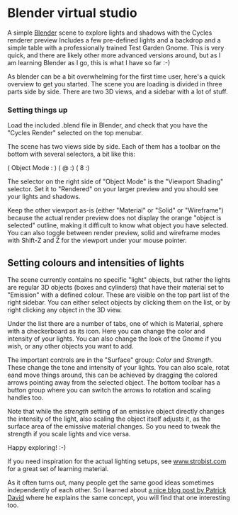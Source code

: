 # Blender virtual studio
A simple [Blender](http://www.blender.org) scene to explore lights and shadows with the Cycles renderer preview
Includes a few pre-defined lights and a backdrop and a simple table with a professionally
trained Test Garden Gnome. This is very quick, and there are likely other more advanced versions around, but
as I am learning Blender as I go, this is what I have so far :-)

As blender can be a bit overwhelming for the first time user, here's a quick overview
to get you started. The scene you are loading is divided in three parts side by side. 
There are two 3D views, and a sidebar with a lot of stuff.

### Setting things up

Load the included .blend file in Blender, and check that you have the "Cycles Render" selected on the 
top menubar.

The scene has two views side by side. Each of them has a toolbar on the bottom with
several selectors, a bit like this:

  ( Object Mode : ) ( @ :) ( 8 :)

The selector on the right side of "Object Mode" is the "Viewport Shading" selector. Set it
to "Rendered" on your larger preview and you should see your lights and shadows.

Keep the other viewport as-is (either "Material" or "Solid" or "Wireframe") because
the actual render preview does not display the orange "object is selected" outline, 
making it difficult to know what object you have selected. You can also toggle between
render preview, solid and wireframe modes with Shift-Z and Z for the viewport under 
your mouse pointer.

## Setting colours and intensities of lights

The scene currently contains no specific "light" objects, but rather the lights are
regular 3D objects (boxes and cylinders) that have their material set to "Emission"
with a defined colour. These are visible on the top part list of the right sidebar.
You can either select objects by clicking them on the list, or by right clicking any
object in the 3D view.

Under the list there are a number of tabs, one of which is Material, sphere with a 
checkerboard as its icon. Here you can change the color and intensity of your lights. 
You can also change the look of the Gnome if you wish, or any other objects you want
to add.

The important controls are in the "Surface" group: *Color* and *Strength*. These change
the tone and intensity of your lights. You can also scale, rotat eand move things around,
this can be achieved by dragging the colored arrows pointing away from the selected object.
The bottom toolbar has a button group where you can switch the arrows to rotation and scaling
handles too.

Note that while the *strength* setting of an emissive object directly changes the intensity
of the light, also scaling the object itself adjusts it, as the surface area of the emissive
material changes. So you need to tweak the strength if you scale lights and vice versa.

Happy exploring! :-)

If you need inspiration for the actual lighting setups, see
www.strobist.com for a great set of learning material.

As it often turns out, many people get the same good ideas sometimes independently of each other. 
So I learned about [a nice blog post by Patrick David](http://blog.patdavid.net/2012/03/visualize-photography-lighting-setups.html) where he explains
the same concept, you will find that one interesting too.


